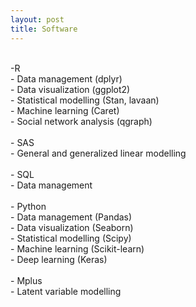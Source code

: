 ```yaml
---
layout: post
title: Software
---
```

<br>
-R <br>
  - Data management (dplyr)<br>
  - Data visualization (ggplot2)<br>
  - Statistical modelling (Stan, lavaan)<br>
  - Machine learning (Caret)<br>
  - Social network analysis (qgraph)<br><br>
  - SAS<br>
  - General and generalized linear modelling<br><br>
- SQL<br>
  - Data management<br><br>
- Python<br>
  - Data management (Pandas)<br>
  - Data visualization (Seaborn)<br>
  - Statistical modelling (Scipy)<br>
  - Machine learning (Scikit-learn)<br>
  - Deep learning (Keras)<br><br>
- Mplus<br>
  - Latent variable modelling<br>
<br><br>
